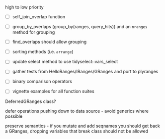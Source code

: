 high to low priority

- [ ] self_join_overlap function
- [ ] group_by_overlaps (group_by(ranges, query_hits)) and an `nranges` method for grouping
- [ ] find_overlaps should allow grouping
- [ ] sorting methods (i.e. `arrange`)
- [ ] update select method to use tidyselect::vars_select
- [ ] gather tests from HelloRanges/IRanges/GRanges and port to plyranges
- [ ] binary comparison operators
- [ ] vignette examples for all function suites




DeferredGRanges class?

defer operations pushing down to data source -  avoid generics where possible

preserve semantics - if you mutate and add seqnames you should get back
a GRanges, dropping variables that break class should not be allowed 


